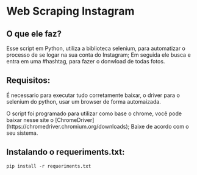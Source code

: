 # Web Scraping Instagram
## O que ele faz?
 <p>Esse script em Python, utiliza a biblioteca selenium, para automatizar o processo de se logar na sua conta do Instagram; Em seguida ele busca e entra em uma #hashtag, para fazer o donwload de todas fotos.</p>

## Requisitos:
<p>É necessario para executar tudo corretamente baixar, o driver para o selenium do python, usar um browser de forma automaizada.</p>
<p>O script foi programado para utilizar como base o chrome, você pode baixar nesse site o [ChromeDriver](https://chromedriver.chromium.org/downloads);
Baixe de acordo com o seu sistema.</p>

## Instalando o requeriments.txt:
`pip install -r requeriments.txt`
